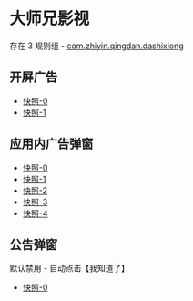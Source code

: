 # 大师兄影视

存在 3 规则组 - [com.zhiyin.qingdan.dashixiong](/src/apps/com.zhiyin.qingdan.dashixiong.ts)

## 开屏广告

- [快照-0](https://i.gkd.li/import/12843284)
- [快照-1](https://i.gkd.li/import/12843283)

## 应用内广告弹窗

- [快照-0](https://i.gkd.li/import/12843281)
- [快照-1](https://i.gkd.li/import/12843282)
- [快照-2](https://i.gkd.li/import/12843345)
- [快照-3](https://i.gkd.li/import/12843333)
- [快照-4](https://i.gkd.li/import/12843323)

## 公告弹窗

默认禁用 - 自动点击【我知道了】

- [快照-0](https://i.gkd.li/import/12843280)
